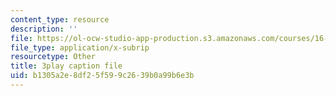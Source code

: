 ```yaml
---
content_type: resource
description: ''
file: https://ol-ocw-studio-app-production.s3.amazonaws.com/courses/16-885j-aircraft-systems-engineering-fall-2005/b1305a2e8df25f599c2639b0a99b6e3b_AODj-jM3-XI.vtt
file_type: application/x-subrip
resourcetype: Other
title: 3play caption file
uid: b1305a2e-8df2-5f59-9c26-39b0a99b6e3b
---
```

